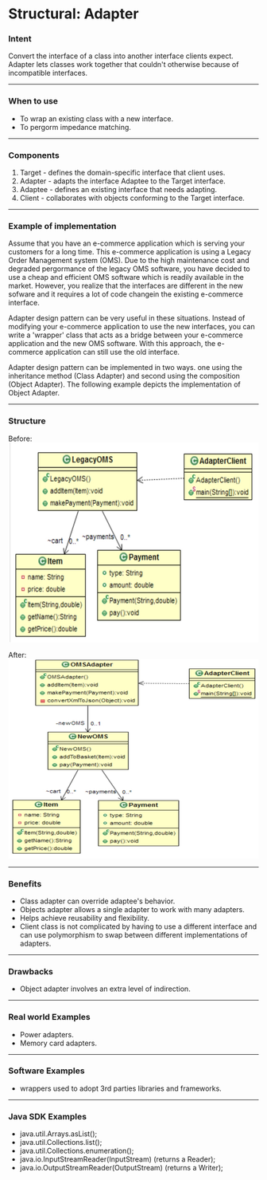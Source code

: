# Structural: Adapter
### Intent

Convert the interface of a class into another interface clients expect. Adapter lets classes work together that couldn't otherwise because of incompatible interfaces.

---
### When to use

* To wrap an existing class with a new interface.
* To pergorm impedance matching.

---
### Components

1. Target - defines the domain-specific interface that client uses.
2. Adapter - adapts the interface Adaptee to the Target interface.
3. Adaptee - defines an existing interface that needs adapting.
4. Client - collaborates with objects conforming to the Target interface.

---
### Example of implementation

Assume that you have an e-commerce application which is serving your customers for a long time. This e-commerce application is using a Legacy Order Management system (OMS). Due to the high maintenance cost and degraded pergormance of the legacy OMS software, you have decided to use a cheap and efficient OMS software which is readily available in the market. However, you realize that the interfaces are different in the new sofware and it requires a lot of code changein the existing e-commerce interface.

Adapter design pattern can be very useful in these situations. Instead of modifying your e-commerce application to use the new interfaces, you can write a 'wrapper' class that acts as a bridge between your e-commerce application and the new OMS software. With this approach, the e-commerce application can still use the old interface.

Adapter design pattern can be implemented in two ways. one using the inheritance method (Class Adapter) and second using the composition (Object Adapter). The following example depicts the implementation of Object Adapter.

---
### Structure

Before: <br />
<img src="./structural_adapter_before.jpg" width="600" height="400">

After: <br />
<img src="./structural_adapter_after.jpg" width="600" height="400">

---
### Benefits

* Class adapter can override adaptee's behavior.
* Objects adapter allows a single adapter to work with many adapters.
* Helps achieve reusability and flexibility.
* Client class is not complicated by having to use a different interface and can use polymorphism to swap between different implementations of adapters.

---
### Drawbacks

* Object adapter involves an extra level of indirection.

---
### Real world Examples

* Power adapters.
* Memory card adapters.

---
### Software Examples

* wrappers used to adopt 3rd parties libraries and frameworks.

--- 
### Java SDK Examples

* java.util.Arrays.asList();
* java.util.Collections.list();
* java.util.Collections.enumeration();
* java.io.InputStreamReader(InputStream) (returns a Reader);
* java.io.OutputStreamReader(OutputStream) (returns a Writer);
